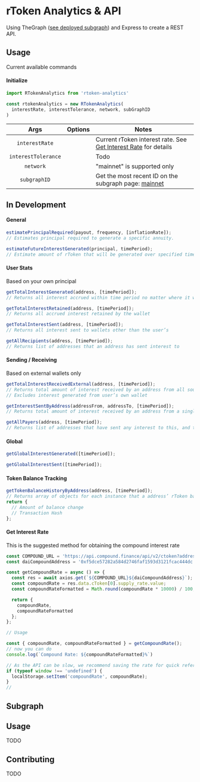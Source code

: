 # rToken Analytics & API

Using TheGraph ([see deployed subgraph](https://thegraph.com/explorer/subgraph/pi0neerpat/rdai-graph)) and Express to create a REST API.

## Usage

Current available commands

#### Initialize

```js
import RTokenAnalytics from 'rtoken-analytics'

const rtokenAnalytics = new RTokenAnalytics(
  interestRate, interestTolerance, network, subGraphID
)

```

| Args | Options | Notes|
|:---:|---|---|
|`interestRate` | | Current rToken interest rate. See [Get Interest Rate](#get-interest-rate) for details
|`interestTolerance`| | Todo |
| `network` ||  "mainnet" is supported only |
|`subgraphID` | | Get the most recent ID on the subgraph page: [mainnet](https://thegraph.com/explorer/subgraph/pi0neerpat/rdai-graph) |


## In Development

#### General

```js
estimatePrincipalRequired(payout, frequency, [inflationRate]);
// Estimates principal required to generate a specific annuity.

estimateFutureInterestGenerated(principal, timePeriod);
// Estimate amount of rToken that will be generated over specified time period
```

#### User Stats

Based on your own principal

```js
getTotalInterestGenerated(address, [timePeriod]);
// Returns all interest accrued within time period no matter where it was sent

getTotalInterestRetained(address, [timePeriod]);
// Returns all accrued interest retained by the wallet

getTotalInterestSent(address, [timePeriod]);
// Returns all interest sent to wallets other than the user’s

getAllRecipients(address, [timePeriod]);
// Returns list of addresses that an address has sent interest to
```

#### Sending / Receiving

Based on external wallets only

```js
getTotalInterestReceivedExternal(address, [timePeriod]);
// Returns total amount of interest received by an address from all sources
// Excludes interest generated from user’s own wallet

getInterestSentByAddress(addressFrom, addressTo, [timePeriod]);
// Returns total amount of interest received by an address from a single address

getAllPayers(address, [timePeriod]);
// Returns list of addresses that have sent any interest to this, and the amounts
```

#### Global

```js
getGlobalInterestGenerated([timePeriod]);

getGlobalInterestSent([timePeriod]);
```

#### Token Balance Tracking

```js
getTokenBalanceHistoryByAddress(address, [timePeriod]);
// Returns array of objects for each instance that a address’ rToken balance changes. Object returns:
return {
  // Amount of balance change
  // Transaction Hash
};
```

#### Get Interest Rate

This is the suggested method for obtaining the compound interest rate
```js
const COMPOUND_URL = 'https://api.compound.finance/api/v2/ctoken?addresses[]= ';
const daiCompoundAddress = '0xf5dce57282a584d2746faf1593d3121fcac444dc';

const getCompoundRate = async () => {
  const res = await axios.get(`${COMPOUND_URL}${daiCompoundAddress}`);
  const compoundRate = res.data.cToken[0].supply_rate.value;
  const compoundRateFormatted = Math.round(compoundRate * 10000) / 100;

  return {
    compoundRate,
    compoundRateFormatted
  };
};

// Usage

const { compoundRate, compoundRateFormatted } = getCompoundRate();
// now you can do
console.log(`Compound Rate: ${compoundRateFormatted}%`)

// As the API can be slow, we recommend saving the rate for quick reference
if (typeof window !== 'undefined') {
  localStorage.setItem('compoundRate', compoundRate);
}
//

```

## Subgraph

## Usage

TODO

## Contributing

TODO
